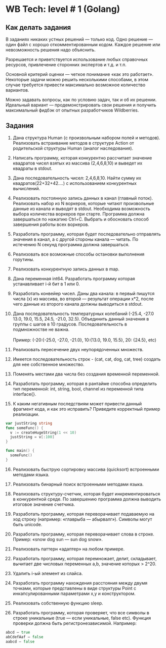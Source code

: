 # WB Tech: level # 1 (Golang)
## Как делать задания
В заданиях никаких устных решений — только код. Одно решение — один файл с хорошо откомментированным кодом. Каждое решение или невозможность решения надо объяснить.

Разрешается и приветствуется использование любых справочных ресурсов, привлечение сторонних экспертов и т.д. и т.п. 


Основной критерий оценки — четкое понимание «как это работает». Некоторые задачи можно решить несколькими способами, в этом случае требуется привести максимально возможное количество вариантов.

Можно задавать вопросы, как по условию задач, так и об их решении. Идеальный вариант — продемонстрировать свои решения и получить максимальный фидбэк от опытных разработчиков Wildberries.

## Задания
1. Дана структура Human (с произвольным набором полей и методов). Реализовать встраивание методов в структуре Action от родительской структуры Human (аналог наследования).


2. Написать программу, которая конкурентно рассчитает значение квадратов чисел взятых из массива (2,4,6,8,10) и выведет их квадраты в stdout.


3. Дана последовательность чисел: 2,4,6,8,10. Найти сумму их квадратов(22+32+42….) с использованием конкурентных вычислений.


4. Реализовать постоянную запись данных в канал (главный поток). Реализовать набор из N воркеров, которые читают произвольные данные из канала и выводят в stdout. Необходима возможность выбора количества воркеров при старте.
Программа должна завершаться по нажатию Ctrl+C. Выбрать и обосновать способ завершения работы всех воркеров.


5. Разработать программу, которая будет последовательно отправлять значения в канал, а с другой стороны канала — читать. По истечению N секунд программа должна завершаться.


6. Реализовать все возможные способы остановки выполнения горутины. 


7. Реализовать конкурентную запись данных в map.


8. Дана переменная int64. Разработать программу которая устанавливает i-й бит в 1 или 0.


9. Разработать конвейер чисел. Даны два канала: в первый пишутся числа (x) из массива, во второй — результат операции x*2, после чего данные из второго канала должны выводиться в stdout.


10. Дана последовательность температурных колебаний (-25.4, -27.0 13.0, 19.0, 15.5, 24.5, -21.0, 32.5). Объединить данный значения в группы с шагов в 10 градусов. Последовательность в подмножностве не важна.
<br /><br />Пример: (-20:{-25.0, -27.0, -21.0}, 10:{13.0, 19.0, 15.5}, 20: {24.5}, etc)


11. Реализовать пересечение двух неупорядоченных множеств.


12. Имеется последовательность строк - (cat, cat, dog, cat, tree) создать для нее собственное множество.


13. Поменять местами два числа без создания временной переменной.


14. Разработать программу, которая в рантайме способна определить тип переменной: int, string, bool, channel из переменной типа interface{}.


15. К каким негативным последствиям может привести данный фрагмент кода, и как это исправить? Приведите корректный пример реализации.

```go
var justString string
func someFunc() {
  v := createHugeString(1 << 10)
  justString = v[:100]
}

func main() {
  someFunc()
}
```


16. Реализовать быструю сортировку массива (quicksort) встроенными методами языка.


17. Реализовать бинарный поиск встроенными методами языка.


18. Реализовать структуру-счетчик, которая будет инкрементироваться в конкурентной среде. По завершению программа должна выводить итоговое значение счетчика.


19. Разработать программу, которая переворачивает подаваемую на ход строку (например: «главрыба — абырвалг»). Символы могут быть unicode.


20. Разработать программу, которая переворачивает слова в строке. 
Пример: «snow dog sun — sun dog snow».


21. Реализовать паттерн «адаптер» на любом примере.


22. Разработать программу, которая перемножает, делит, складывает, вычитает две числовых переменных a,b, значение которых > 2^20.


23. Удалить i-ый элемент из слайса.


24. Разработать программу нахождения расстояния между двумя точками, которые представлены в виде структуры Point с инкапсулированными параметрами x,y и конструктором.


25. Реализовать собственную функцию sleep.


26. Разработать программу, которая проверяет, что все символы в строке уникальные (true — если уникальные, false etc). Функция проверки должна быть регистронезависимой.
Например: 
```go
abcd — true
abCdefAaf — false
aabcd — false
```
